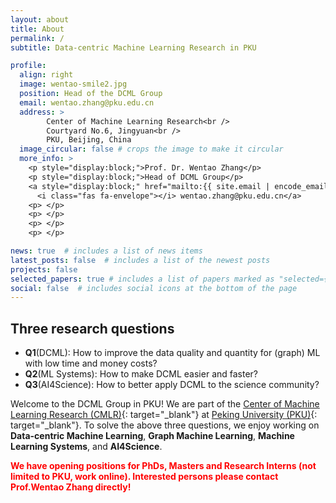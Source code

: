 ```yaml
---
layout: about
title: About
permalink: /
subtitle: Data-centric Machine Learning Research in PKU

profile:
  align: right
  image: wentao-smile2.jpg
  position: Head of the DCML Group
  email: wentao.zhang@pku.edu.cn
  address: >
        Center of Machine Learning Research<br />
        Courtyard No.6, Jingyuan<br />
        PKU, Beijing, China
  image_circular: false # crops the image to make it circular
  more_info: >
    <p style="display:block;">Prof. Dr. Wentao Zhang</p> 
    <p style="display:block;">Head of DCML Group</p>
    <a style="display:block;" href="mailto:{{ site.email | encode_email }}">
      <i class="fas fa-envelope"></i> wentao.zhang@pku.edu.cn</a>
    <p> </p>
    <p> </p>
    <p> </p>
    <p> </p>

news: true  # includes a list of news items
latest_posts: false  # includes a list of the newest posts
projects: false
selected_papers: true # includes a list of papers marked as "selected={true}"
social: false  # includes social icons at the bottom of the page
---
```


Three research questions
---
+ **Q1**(DCML): How to improve the data quality and quantity for (graph) ML with low time and money costs?
+ **Q2**(ML Systems): How to make DCML easier and faster?
+ **Q3**(AI4Science): How to better apply DCML to the science community?


Welcome to the DCML Group in PKU!
We are part of the [Center of Machine Learning Research (CMLR)](https://cmlr.pku.edu.cn/){: target="_blank"} at [Peking University (PKU)](https://www.pku.edu.cn/){: target="_blank"}. 
To solve the above three questions, we enjoy working on **Data-centric Machine Learning**, **Graph Machine Learning**, 
**Machine Learning Systems**, and **AI4Science**.

**<font color=red>We have opening positions for PhDs, Masters and Research Interns (not limited to PKU, work online). Interested persons please contact Prof.Wentao Zhang directly!</font>**
